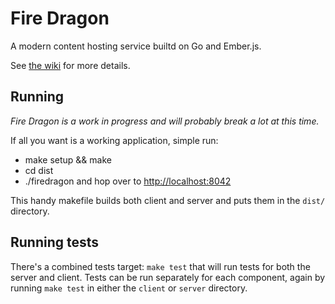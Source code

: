 # Fire Dragon

A modern content hosting service builtd on Go and Ember.js.

See [the wiki](https://github.com/ariejan/firedragon/wiki) for more details.

## Running

_Fire Dragon is a work in progress and will probably break a lot at this time._

If all you want is a working application, simple run:

 * make setup && make
 * cd dist
 * ./firedragon and hop over to [http://localhost:8042](http://localhost:8042)

This handy makefile builds both client and server and puts them in the `dist/`
directory.

## Running tests

There's a combined tests target: `make test` that will run tests for
both the server and client. Tests can be run separately for each component,
again by running `make test` in either the `client` or `server` directory.
